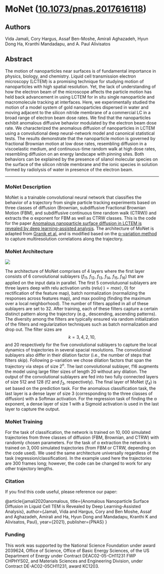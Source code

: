 # MoNet ([10.1073/pnas.2017616118](*))


## Authors

Vida Jamali, Cory Hargus, Assaf Ben-Moshe, Amirali Aghazadeh, Hyun Dong Ha, Kranthi Mandadapu, and A. Paul Alivisatos

## Abstract

The motion of nanoparticles near surfaces is of fundamental importance in physics, biology, and chemistry. Liquid cell transmission electron microscopy (LCTEM) is a promising technique for studying motion of nanoparticles with high spatial resolution. Yet, the lack of understanding of how the electron beam of the microscope affects the particle motion has held back advancement in using LCTEM for in situ single nanoparticle and macromolecule tracking at interfaces. Here, we experimentally studied the motion of a model system of gold nanoparticles dispersed in water and moving adjacent to the silicon nitride membrane of a commercial LC in a broad range of electron beam dose rates. We find that the nanoparticles exhibit anomalous diffusive behavior modulated by the electron beam dose rate. We characterized the anomalous diffusion of nanoparticles in LCTEM using a convolutional deep neural-network model and canonical statistical tests. The results demonstrate that the nanoparticle motion is governed by fractional Brownian motion at low dose rates, resembling diffusion in a viscoelastic medium, and continuous-time random walk at high dose rates, resembling diffusion on an energy landscape with pinning sites. Both behaviors can be explained by the presence of silanol molecular species on the surface of the silicon nitride membrane and the ionic species in solution formed by radiolysis of water in presence of the electron beam.

* * * * * *
### MoNet Description
MoNet is a trainable convolutional neural network that classifies the behavior of a trajectory from single particle tracking experiments based on three classes of diffusion (Brownian, subdiffusive Fractional Brownian Motion (FBM), and subdiffusive continuous time random walk (CTRW)) and extracts the α exponent for FBM as well as CTRW classes. This is the code for the paper [Anomalous nanoparticle surface diffusion in LCTEM is revealed by deep learning-assisted analysis](*). The architecture of MoNet is adapted from [Granik et al.](https://github.com/AnomDiffDB/DB) and is modified based on the [p-variation method](https://journals.aps.org/prl/abstract/10.1103/PhysRevLett.103.180602) to capture multiresolution correlations along the trajectory.

### MoNet Architecture
<img src="https://github.com/vidajamali/MoNet/blob/main/images/MoNet-arc.png" />

The architecture of MoNet comprises of 4 layers where the first layer consists of 6 convolutional sublayers ($f_{11}$, $f_{12}$, $f_{13}$, $f_{14}$, $f_{15}$, $f_{16}$) that are applied on the input data in parallel. The first $5$ convolutuonal sublayers are three layers deep with relu activation units ($relu(·) = max(·,0)$ for rectification of the feature map), batch normalization (normalizing the responses across features map), and max pooling (finding the maximum over a local neighborhood). The number of filters applied in all of these sublayers are set to $32$. After training, each of these filters capture a certain distinct pattern along the trajectory (e.g., descending, ascending patterns). The diversity among the filters are typically ensured via random initialization of the filters and regularization techniques such as batch normalization and drop out. The filter sizes are $$k = 3, 4, 2, 10,$$ and $20$ respectively for the five convolutional sublayers to capture the local dynamics of trajectories in several spacial resolutions. The convolutional sublayers also differ in their dilation factor (i.e., the number of steps that filters skip). Following p-variation we chose dilation factors that span the trajectory via steps of size $2^n$. The last convolutional sublayer, f16 augments the model using large filter sizes of length $20$ without any dilation. The output of the convolutional sublayers are fed into two fully connected layers of size 512 and 128 (f2 and $f_3$, respectively). The final layer of MoNet ($f_4$) is set based on the prediction task. For the anomalous classification task, the last layer is a dense layer of size $3$ (corresponding to the three classes of diffusion) with a Softmax activation. For the regression task of finding the α exponent, a dense layer of size $1$ with a Sigmoid activation is used in the last layer to capture the output.

### MoNet Training
For the task of classification, the network is trained on $10,000$ simulated trajectories from three classes of diffusion (FBM, Brownian, and CTRW) with randomly chosen parameters. For the task of α extraction the network is trained on $3,000$ simulated trajectories (from FBM or CTRW, depending on the code used). We used the same architecture universally regardless of the task (regression/classification). In the example used here the trajectories are $300$ frames long; however, the code can be changed to work for any other trajectory lengths.

### Citation
If you find this code useful, please reference our paper:

@article{jamali2020anomalous,
  title={Anomalous Nanoparticle Surface Diffusion in Liquid Cell TEM is Revealed by Deep Learning-Assisted Analysis},
  author={Jamali, Vida and Hargus, Cory and Ben Moshe, Assaf and Aghazadeh, Amirali and Ha, Hyun Dong and Mandadapu, Kranthi K and Alivisatos, Paul},
  year={2021},
  publisher={PNAS}
}

### Funding
This work was supported by the National Science Foundation under award 2039624, Office of Science, Office of Basic Energy Sciences, of the US Department of Energy under Contract DEAC02-05-CH11231 FWP CHPHYS02, and Materials Sciences and Engineering Division, under Contract DE-AC02-05CH11231, award KC1203.


